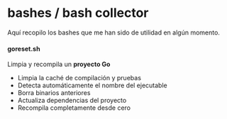 # bashes / bash collector

Aquí recopilo los bashes que me han sido de utilidad en algún momento.

#### goreset.sh
Limpia y recompila un **proyecto Go**
- Limpia la caché de compilación y pruebas
- Detecta automáticamente el nombre del ejecutable
- Borra binarios anteriores
- Actualiza dependencias del proyecto
- Recompila completamente desde cero
